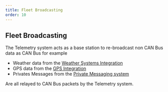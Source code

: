 ```yaml
---
title: Fleet Broadcasting
order: 10
---
```


## Fleet Broadcasting

The Telemetry system acts as a base station to re-broadcast non CAN Bus data as CAN Bus for example

* Weather data from the [Weather Systems Integration](140_Weather.md)
* GPS data from the [GPS Integration](90_GPS_GoogleEarth.md)
* Privates Messages from the [Private Messaging system](70_Fleet_Messaging.md) 

Are all relayed to CAN Bus packets by the Telemetry system.

